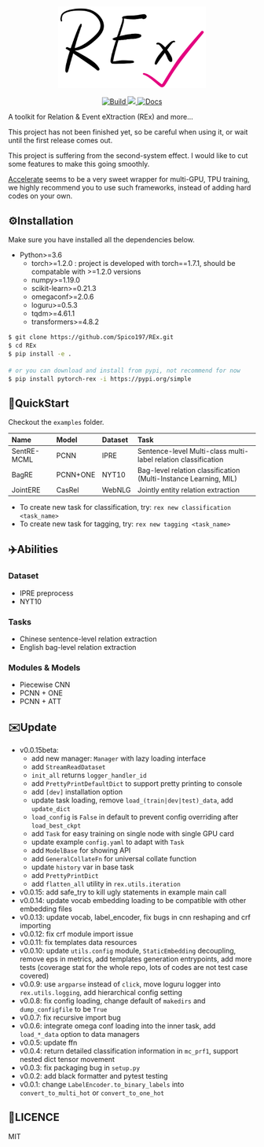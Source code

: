 <p align="center">
  <br>
  <img src="docs/REx.png" width="300"/>
  <br>
<p>

<p align="center">
  <a href="https://github.com/Spico197/REx/actions">
    <img alt="Build" src="https://github.com/Spico197/REx/workflows/REx/badge.svg?branch=main">
  </a>
  <a href="https://codecov.io/gh/Spico197/REx">
    <img src="https://codecov.io/gh/Spico197/REx/branch/main/graph/badge.svg"/>
  </a>
  <a href="https://rex.readthedocs.io/en/main/?badge=main">
    <img alt="Docs" src="https://readthedocs.org/projects/rex/badge/?version=main">
  </a>
</p>

A toolkit for Relation & Event eXtraction (REx) and more...

This project has not been finished yet, so be careful when using it, or wait until the first release comes out.

This project is suffering from the second-system effect.
I would like to cut some features to make this going smoothly.

[Accelerate](https://github.com/huggingface/accelerate) seems to be a very sweet wrapper for multi-GPU, TPU training, we highly recommend you to use such frameworks, instead of adding hard codes on your own.

## ⚙️Installation

Make sure you have installed all the dependencies below.

- Python>=3.6
  - torch>=1.2.0 : project is developed with torch==1.7.1, should be compatable with >=1.2.0 versions
  - numpy>=1.19.0
  - scikit-learn>=0.21.3
  - omegaconf>=2.0.6
  - loguru>=0.5.3
  - tqdm>=4.61.1
  - transformers>=4.8.2

```bash
$ git clone https://github.com/Spico197/REx.git
$ cd REx
$ pip install -e .

# or you can download and install from pypi, not recommend for now
$ pip install pytorch-rex -i https://pypi.org/simple
```


## 🚀QuickStart

Checkout the `examples` folder.

| Name        | Model    | Dataset | Task                                                             |
| :---------- | :------- | :------ | :--------------------------------------------------------------- |
| SentRE-MCML | PCNN     | IPRE    | Sentence-level Multi-class multi-label relation classification   |
| BagRE       | PCNN+ONE | NYT10   | Bag-level relation classification (Multi-Instance Learning, MIL) |
| JointERE    | CasRel   | WebNLG  | Jointly entity relation extraction                               |

- To create new task for classification, try: `rex new classification <task_name>`
- To create new task for tagging, try: `rex new tagging <task_name>`


## ✈️Abilities

### Dataset
- IPRE preprocess
- NYT10

### Tasks
- Chinese sentence-level relation extraction
- English bag-level relation extraction

### Modules & Models

- Piecewise CNN
- PCNN + ONE
- PCNN + ATT


## ✉️Update

- v0.0.15beta:
  - add new manager: `Manager` with lazy loading interface
  - add `StreamReadDataset`
  - `init_all` returns `logger_handler_id`
  - add `PrettyPrintDefaultDict` to support pretty printing to console
  - add `[dev]` installation option
  - update task loading, remove `load_(train|dev|test)_data`, add `update_dict`
  - `load_config` is `False` in default to prevent config overriding after `load_best_ckpt`
  - add `Task` for easy training on single node with single GPU card
  - update example `config.yaml` to adapt with `Task`
  - add `ModelBase` for showing API
  - add `GeneralCollateFn` for universal collate function
  - update `history` var in base task
  - add `PrettyPrintDict`
  - add `flatten_all` utility in `rex.utils.iteration`
- v0.0.15: add safe_try to kill ugly statements in example main call
- v0.0.14: update vocab embedding loading to be compatible with other embedding files
- v0.0.13: update vocab, label_encoder, fix bugs in cnn reshaping and crf importing
- v0.0.12: fix crf module import issue
- v0.0.11: fix templates data resources
- v0.0.10: update `utils.config` module, `StaticEmbedding` decoupling, remove eps in metrics, add templates generation entrypoints, add more tests (coverage stat for the whole repo, lots of codes are not test case covered)
- v0.0.9: use `argparse` instead of `click`, move loguru logger into `rex.utils.logging`, add hierarchical config setting
- v0.0.8: fix config loading, change default of `makedirs` and `dump_configfile` to be `True`
- v0.0.7: fix recursive import bug
- v0.0.6: integrate omega conf loading into the inner task, add `load_*_data` option to data managers
- v0.0.5: update ffn
- v0.0.4: return detailed classification information in `mc_prf1`, support nested dict tensor movement
- v0.0.3: fix packaging bug in `setup.py` 
- v0.0.2: add black formatter and pytest testing
- v0.0.1: change `LabelEncoder.to_binary_labels` into `convert_to_multi_hot` or `convert_to_one_hot`


## 🔑LICENCE
MIT
